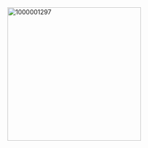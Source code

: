 <img width="300" height="300" alt="1000001297" src="https://github.com/user-attachments/assets/13a86a3b-9d68-4723-93c2-0c13ce037017" />
